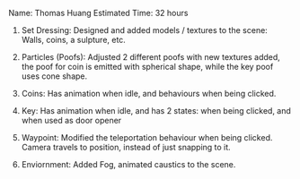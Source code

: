 Name: Thomas Huang
Estimated Time: 32 hours

1. Set Dressing:
Designed and added models / textures to the scene: Walls, coins, a sulpture, etc.

2. Particles (Poofs): 
Adjusted 2 different poofs with new textures added, the poof for coin is emitted with spherical shape, 
while the key poof uses cone shape.

3. Coins: 
Has animation when idle, and behaviours when being clicked.

4. Key:
Has animation when idle, and has 2 states: when being clicked, and when used as door opener

5. Waypoint:
Modified the teleportation behaviour when being clicked. Camera travels to position, instead of just snapping to it.

6. Enviornment:
Added Fog, animated caustics to the scene.
